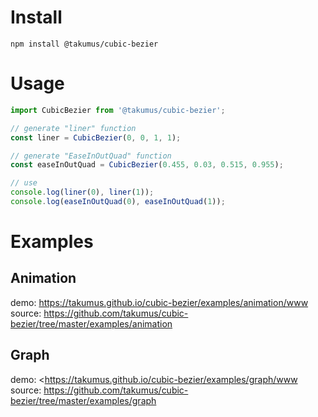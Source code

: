 # Install
`npm install @takumus/cubic-bezier`
# Usage
```js
import CubicBezier from '@takumus/cubic-bezier';

// generate "liner" function
const liner = CubicBezier(0, 0, 1, 1);

// generate "EaseInOutQuad" function
const easeInOutQuad = CubicBezier(0.455, 0.03, 0.515, 0.955);

// use
console.log(liner(0), liner(1));
console.log(easeInOutQuad(0), easeInOutQuad(1));
```
# Examples
## Animation
demo: <https://takumus.github.io/cubic-bezier/examples/animation/www>  
source: <https://github.com/takumus/cubic-bezier/tree/master/examples/animation>
## Graph
demo: <https://takumus.github.io/cubic-bezier/examples/graph/www  
source: <https://github.com/takumus/cubic-bezier/tree/master/examples/graph>
